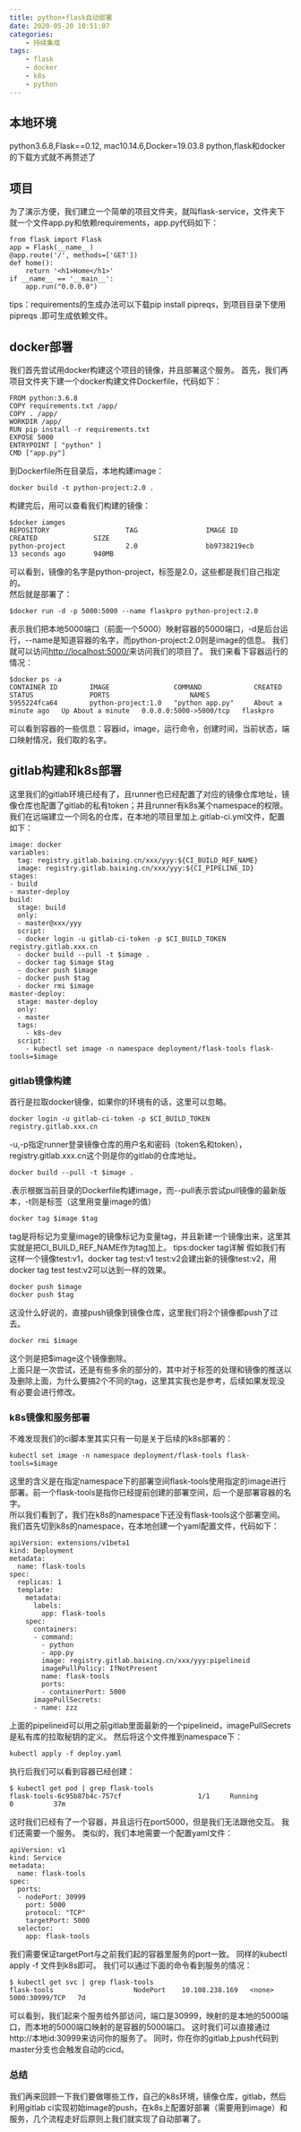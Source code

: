 ```yaml
---
title: python+flask自动部署
date: 2020-05-20 10:51:07
categories:
	- 持续集成
tags:
	- flask
	- docker
	- k8s
	- python
---
```

## 本地环境
python3.6.8,Flask==0.12,
mac10.14.6,Docker=19.03.8
python,flask和docker的下载方式就不再赘述了
## 项目
为了演示方便，我们建立一个简单的项目文件夹，就叫flask-service，文件夹下就一个文件app.py和依赖requirements，app.py代码如下：
```
from flask import Flask
app = Flask(__name__)
@app.route('/', methods=['GET'])
def home():
    return '<h1>Home</h1>'
if __name__ == '__main__':
    app.run("0.0.0.0")
```
tips：requirements的生成办法可以下载pip install pipreqs，到项目目录下使用pipreqs .即可生成依赖文件。
<!-- more -->
## docker部署
我们首先尝试用docker构建这个项目的镜像，并且部署这个服务。
首先，我们再项目文件夹下建一个docker构建文件Dockerfile，代码如下：
```
FROM python:3.6.8
COPY requirements.txt /app/
COPY . /app/
WORKDIR /app/
RUN pip install -r requirements.txt
EXPOSE 5000
ENTRYPOINT [ "python" ]
CMD ["app.py"]
```
到Dockerfile所在目录后，本地构建image：
```
docker build -t python-project:2.0 .
```
构建完后，用可以查看我们构建的镜像：
```
$docker iamges
REPOSITORY                   TAG                 IMAGE ID            CREATED              SIZE
python-project               2.0                 bb9738219ecb        13 seconds ago       940MB
```
可以看到，镜像的名字是python-project，标签是2.0，这些都是我们自己指定的。<br>
然后就是部署了：
```
$docker run -d -p 5000:5000 --name flaskpro python-project:2.0
```
表示我们把本地5000端口（前面一个5000）映射容器的5000端口，-d是后台运行，--name是知道容器的名字，而python-project:2.0则是image的信息。
我们就可以访问[http://localhost:5000/](http://localhost:5000/)来访问我们的项目了。
我们来看下容器运行的情况：
```
$docker ps -a
CONTAINER ID        IMAGE                COMMAND             CREATED              STATUS              PORTS                    NAMES
5955224fca64        python-project:1.0   "python app.py"     About a minute ago   Up About a minute   0.0.0.0:5000->5000/tcp   flaskpro
```
可以看到容器的一些信息：容器id，image，运行命令，创建时间，当前状态，端口映射情况，我们取的名字。
## gitlab构建和k8s部署
这里我们的gitlab环境已经有了，且runner也已经配置了对应的镜像仓库地址，镜像仓库也配置了gitlab的私有token；并且runner有k8s某个namespace的权限。
我们在远端建立一个同名的仓库，在本地的项目里加上.gitlab-ci.yml文件，配置如下：
```
image: docker
variables:
  tag: registry.gitlab.baixing.cn/xxx/yyy:${CI_BUILD_REF_NAME}
  image: registry.gitlab.baixing.cn/xxx/yyy:${CI_PIPELINE_ID}
stages:
- build
- master-deploy
build:
  stage: build
  only:
  - master@xxx/yyy
  script:
  - docker login -u gitlab-ci-token -p $CI_BUILD_TOKEN registry.gitlab.xxx.cn
  - docker build --pull -t $image .
  - docker tag $image $tag
  - docker push $image
  - docker push $tag
  - docker rmi $image
master-deploy:
  stage: master-deploy
  only:
  - master
  tags:
    - k8s-dev
  script:
    - kubectl set image -n namespace deployment/flask-tools flask-tools=$image
```
### gitlab镜像构建
首行是拉取docker镜像，如果你的环境有的话，这里可以忽略。
<br>
```
docker login -u gitlab-ci-token -p $CI_BUILD_TOKEN registry.gitlab.xxx.cn
```
-u,-p指定runner登录镜像仓库的用户名和密码（token名和token），registry.gitlab.xxx.cn这个则是你的gitlab的仓库地址。
<br>
```
docker build --pull -t $image .
```
.表示根据当前目录的Dockerfile构建image，而--pull表示尝试pull镜像的最新版本，-t则是标签（这里用变量image的值）
<br>
```
docker tag $image $tag
```
tag是将标记为变量image的镜像标记为变量tag，并且新建一个镜像出来，这里其实就是把CI_BUILD_REF_NAME作为tag加上。
tips:docker tag详解
假如我们有这样一个镜像test:v1，docker tag test:v1 test:v2会建出新的镜像test:v2，用docker tag test test:v2可以达到一样的效果。
```
docker push $image
docker push $tag
```
这没什么好说的，直接push镜像到镜像仓库，这里我们将2个镜像都push了过去。
<br>
```
docker rmi $image
```
这个则是把$image这个镜像删除。
<br>
上面只是一次尝试，还是有些多余的部分的，其中对于标签的处理和镜像的推送以及删除上面，为什么要搞2个不同的tag，这里其实我也是参考，后续如果发现没有必要会进行修改。
### k8s镜像和服务部署
不难发现我们的ci脚本里其实只有一句是关于后续的k8s部署的：
```
kubectl set image -n namespace deployment/flask-tools flask-tools=$image
```
这里的含义是在指定namespace下的部署空间flask-tools使用指定的image进行部署。前一个flask-tools是指你已经提前创建的部署空间，后一个是部署容器的名字。
<br>
所以我们看到了，我们在k8s的namespace下还没有flask-tools这个部署空间。我们首先切到k8s的namespace，在本地创建一个yaml配置文件，代码如下：
```
apiVersion: extensions/v1beta1
kind: Deployment
metadata:
  name: flask-tools
spec:
  replicas: 1
  template:
    metadata:
      labels:
        app: flask-tools
    spec:
      containers:
      - command:
        - python
        - app.py
        image: registry.gitlab.baixing.cn/xxx/yyy:pipelineid
        imagePullPolicy: IfNotPresent
        name: flask-tools
        ports:
        - containerPort: 5000
      imagePullSecrets:
      - name: zzz
```
上面的pipelineid可以用之前gitlab里面最新的一个pipelineid，imagePullSecrets是私有库的拉取秘钥的定义。
然后将这个文件推到namespace下：
```
kubectl apply -f deploy.yaml
```
执行后我们可以看到容器已经创建：
```
$ kubectl get pod | grep flask-tools
flask-tools-6c95b87b4c-757cf                   1/1     Running            0          37m
```
这时我们已经有了一个容器，并且运行在port5000，但是我们无法跟他交互。
我们还需要一个服务。
类似的，我们本地需要一个配置yaml文件：
```
apiVersion: v1
kind: Service
metadata:
  name: flask-tools
spec:
  ports:
  - nodePort: 30999
    port: 5000
    protocol: "TCP"
    targetPort: 5000
  selector:
    app: flask-tools
```
我们需要保证targetPort与之前我们起的容器里服务的port一致。
同样的kubectl apply -f 文件到k8s即可。
我们可以通过下面的命令看到服务的情况：
```
$ kubectl get svc | grep flask-tools
flask-tools                    NodePort    10.108.238.169   <none>        5000:30999/TCP   7d
```
可以看到，我们起来个服务给外部访问，端口是30999，映射的是本地的5000端口，而本地的5000端口映射的是容器的5000端口。
这时我们可以直接通过http://本地id:30999来访问你的服务了。
同时，你在你的gitlab上push代码到master分支也会触发自动的cicd。
### 总结
我们再来回顾一下我们要做哪些工作，自己的k8s环境，镜像仓库，gitlab，然后利用gitlab ci实现初始image的push，在k8s上配置好部署（需要用到image）和服务，几个流程走好后原则上我们就实现了自动部署了。